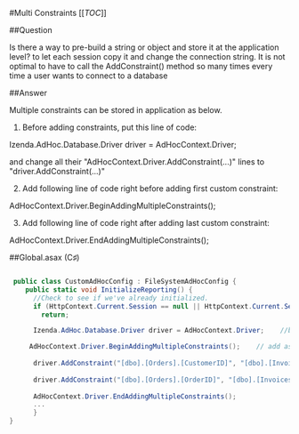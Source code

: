 #Multi Constraints
[[_TOC_]]


##Question

Is there a way to pre-build a string or object and store it at the application level? to let each session copy it and change the connection string.  It is not optimal to have to call the AddConstraint() method so many times every time a user wants to connect to a database


##Answer


Multiple constraints can be stored in application as below.



1) Before adding constraints, put this line of code:

  Izenda.AdHoc.Database.Driver driver = AdHocContext.Driver;

and change all their "AdHocContext.Driver.AddConstraint(...)" lines to "driver.AddConstraint(...)"

2) Add following line of code right before adding first custom constraint:

  AdHocContext.Driver.BeginAddingMultipleConstraints();

3) Add following line of code right after adding last custom constraint:

  AdHocContext.Driver.EndAddingMultipleConstraints();

##Global.asax (C♯)
```csharp

 public class CustomAdHocConfig : FileSystemAdHocConfig {
    public static void InitializeReporting() {
      //Check to see if we've already initialized.
      if (HttpContext.Current.Session == null || HttpContext.Current.Session["ReportingInitialized"] != null)
        return;

      Izenda.AdHoc.Database.Driver driver = AdHocContext.Driver;    //before adding any constraints, put this line

     AdHocContext.Driver.BeginAddingMultipleConstraints();    // add as many constraints as you want between begin and end
    
      driver.AddConstraint("[dbo].[Orders].[CustomerID]", "[dbo].[Invoices].[CustomerID]");
      
      driver.AddConstraint("[dbo].[Orders].[OrderID]", "[dbo].[Invoices].[OrderID]");
      
      AdHocContext.Driver.EndAddingMultipleConstraints();          
      ...
      }
}
```




